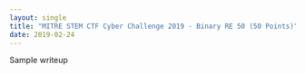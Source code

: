 ```yaml
---
layout: single
title: "MITRE STEM CTF Cyber Challenge 2019 - Binary RE 50 (50 Points)"
date: 2019-02-24
---
```

Sample writeup

